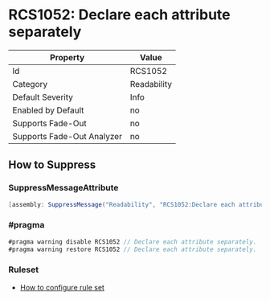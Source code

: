 # RCS1052: Declare each attribute separately

Property | Value
--- | ---
Id|RCS1052
Category|Readability
Default Severity|Info
Enabled by Default|no
Supports Fade\-Out|no
Supports Fade\-Out Analyzer|no

## How to Suppress

### SuppressMessageAttribute

```csharp
[assembly: SuppressMessage("Readability", "RCS1052:Declare each attribute separately.", Justification = "<Pending>")]
```

### \#pragma

```csharp
#pragma warning disable RCS1052 // Declare each attribute separately.
#pragma warning restore RCS1052 // Declare each attribute separately.
```

### Ruleset

* [How to configure rule set](../HowToConfigureAnalyzers.md)
